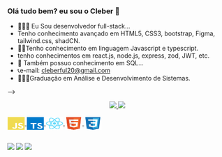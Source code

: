 ### Olá tudo bem? eu sou o Cleber 👋

- 👩🏽‍💻 Eu Sou desenvolvedor full-stack...
- Tenho conhecimento avançado em HTML5, CSS3, bootstrap, Figma, tailwind.css, shadCN.
- 🐱‍👤Tenho conhecimento em linguagem Javascript e typescript.
- tenho conhecimentos em react.js, node.js, express, zod, JWT, etc.
- 💬 Também possuo conhecimento em SQL...
- 📞e-mail: cleberful20@gmail.com 
- 👨🏽‍🎓Graduação em Análise e Desenvolvimento de Sistemas.

-->
<div align="center">
  <a href="https://github.com/cleber-shoyu/cleber-shoyu">
  <img height="180em" src="https://github-readme-stats.vercel.app/api?username=Cleber-shoyu&show_icons=true&theme=algolia&include_all_commits=true&count_private=true"/>
  <img height="180em" src="https://github-readme-stats.vercel.app/api/top-langs/?username=Cleber-shoyu&layout=compact&langs_count=7&theme=algolia"/>
</div>

<div style="display: inline_block"><br>
  <img align="center" alt="cleber-Js" height="30" width="40" src="https://raw.githubusercontent.com/devicons/devicon/master/icons/javascript/javascript-plain.svg">
  <img align="center" alt="cleber-Ts" height="30" width="40" src="https://raw.githubusercontent.com/devicons/devicon/master/icons/typescript/typescript-plain.svg">
  <img align="center" alt="cleber-React" height="30" width="40" src="https://raw.githubusercontent.com/devicons/devicon/master/icons/react/react-original.svg">
  <img align="center" alt="cleber-HTML" height="30" width="40" src="https://raw.githubusercontent.com/devicons/devicon/master/icons/html5/html5-original.svg">
  <img align="center" alt="cleber-CSS" height="30" width="40" src="https://raw.githubusercontent.com/devicons/devicon/master/icons/css3/css3-original.svg">
</div>

##

<div> 
  <a href="https://instagram.com/cleber_santosaraujo" target="_blank"><img src="https://img.shields.io/badge/-Instagram-%23E4405F?style=for-the-badge&logo=instagram&logoColor=white" target="_blank"></a>
  <a href = "mailto:cleberful20@gmail.com"><img src="https://img.shields.io/badge/-Gmail-%23333?style=for-the-badge&logo=gmail&logoColor=white" target="_blank"></a>
  <a href="https://www.linkedin.com/in/cleber-santos-20" target="_blank"><img src="https://img.shields.io/badge/-LinkedIn-%230077B5?style=for-the-badge&logo=linkedin&logoColor=white" target="_blank"></a> 
</div>
